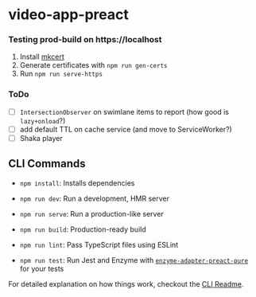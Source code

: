 # video-app-preact

### Testing prod-build on https://localhost

1. Install [mkcert](https://github.com/FiloSottile/mkcert)
2. Generate certificates with `npm run gen-certs`
3. Run `npm run serve-https`


### ToDo

- [ ] `IntersectionObserver` on swimlane items to report (how good is `lazy+onload`?)
- [ ] add default TTL on cache service (and move to ServiceWorker?)
- [ ] Shaka player

## CLI Commands

* `npm install`: Installs dependencies

* `npm run dev`: Run a development, HMR server

* `npm run serve`: Run a production-like server

* `npm run build`: Production-ready build

* `npm run lint`: Pass TypeScript files using ESLint

* `npm run test`: Run Jest and Enzyme with
  [`enzyme-adapter-preact-pure`](https://github.com/preactjs/enzyme-adapter-preact-pure) for
  your tests

For detailed explanation on how things work, checkout the [CLI Readme](https://github.com/developit/preact-cli/blob/master/README.md).

